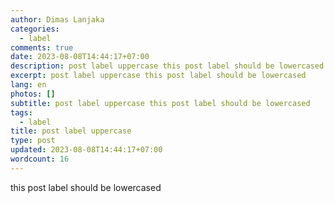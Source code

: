 ```yaml
---
author: Dimas Lanjaka
categories:
  - label
comments: true
date: 2023-08-08T14:44:17+07:00
description: post label uppercase this post label should be lowercased
excerpt: post label uppercase this post label should be lowercased
lang: en
photos: []
subtitle: post label uppercase this post label should be lowercased
tags:
  - label
title: post label uppercase
type: post
updated: 2023-08-08T14:44:17+07:00
wordcount: 16
---
```


this post label should be lowercased